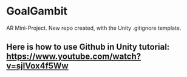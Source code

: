 # GoalGambit
AR Mini-Project. New repo created, with the Unity .gitignore template.


## Here is how to use Github in Unity tutorial: https://www.youtube.com/watch?v=sjlVox4f5Ww
